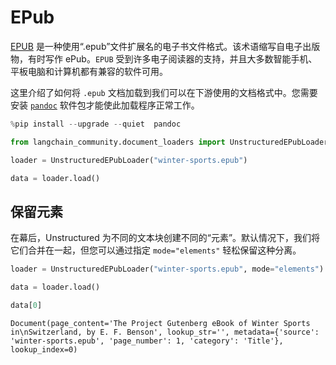 # EPub

[EPUB](https://en.wikipedia.org/wiki/EPUB) 是一种使用“.epub”文件扩展名的电子书文件格式。该术语缩写自电子出版物，有时写作 ePub。`EPUB` 受到许多电子阅读器的支持，并且大多数智能手机、平板电脑和计算机都有兼容的软件可用。

这里介绍了如何将 `.epub` 文档加载到我们可以在下游使用的文档格式中。您需要安装 [`pandoc`](https://pandoc.org/installing.html) 软件包才能使此加载程序正常工作。

```python
%pip install --upgrade --quiet  pandoc
```

```python
from langchain_community.document_loaders import UnstructuredEPubLoader
```

```python
loader = UnstructuredEPubLoader("winter-sports.epub")
```

```python
data = loader.load()
```

## 保留元素

在幕后，Unstructured 为不同的文本块创建不同的“元素”。默认情况下，我们将它们合并在一起，但您可以通过指定 `mode="elements"` 轻松保留这种分离。

```python
loader = UnstructuredEPubLoader("winter-sports.epub", mode="elements")
```

```python
data = loader.load()
```

```python
data[0]
```

```output
Document(page_content='The Project Gutenberg eBook of Winter Sports in\nSwitzerland, by E. F. Benson', lookup_str='', metadata={'source': 'winter-sports.epub', 'page_number': 1, 'category': 'Title'}, lookup_index=0)
```